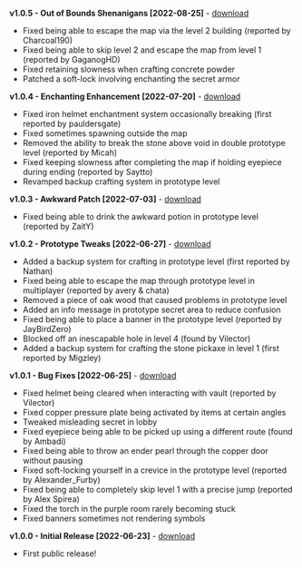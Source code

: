 **v1.0.5 - Out of Bounds Shenanigans [2022-08-25]** - [download](https://github.com/SimonDMC/Placeholder/releases/download/v1.0.5/Placeholder.zip)

- Fixed being able to escape the map via the level 2 building (reported by Charcoal190)
- Fixed being able to skip level 2 and escape the map from level 1 (reported by GaganogHD)
- Fixed retaining slowness when crafting concrete powder
- Patched a soft-lock involving enchanting the secret armor

**v1.0.4 - Enchanting Enhancement [2022-07-20]** - [download](https://github.com/SimonDMC/Placeholder/releases/download/v1.0.4/Placeholder.zip)

- Fixed iron helmet enchantment system occasionally breaking (first reported by pauldersgate)
- Fixed sometimes spawning outside the map
- Removed the ability to break the stone above void in double prototype level (reported by Micah)
- Fixed keeping slowness after completing the map if holding eyepiece during ending (reported by Saytto)
- Revamped backup crafting system in prototype level

**v1.0.3 - Awkward Patch [2022-07-03]** - [download](https://github.com/SimonDMC/Placeholder/releases/download/v1.0.3/Placeholder.zip)

- Fixed being able to drink the awkward potion in prototype level (reported by ZaitY)

**v1.0.2 - Prototype Tweaks [2022-06-27]** - [download](https://github.com/SimonDMC/Placeholder/releases/download/v1.0.2/Placeholder.zip)

- Added a backup system for crafting in prototype level (first reported by Nathan)
- Fixed being able to escape the map through prototype level in multiplayer (reported by avery & chata)
- Removed a piece of oak wood that caused problems in prototype level
- Added an info message in prototype secret area to reduce confusion
- Fixed being able to place a banner in the prototype level (reported by JayBirdZero)
- Blocked off an inescapable hole in level 4 (found by Vilector)
- Added a backup system for crafting the stone pickaxe in level 1 (first reported by Migzley)

**v1.0.1 - Bug Fixes [2022-06-25]** - [download](https://github.com/SimonDMC/Placeholder/releases/download/v1.0.1/Placeholder.zip)

- Fixed helmet being cleared when interacting with vault (reported by Vilector)
- Fixed copper pressure plate being activated by items at certain angles
- Tweaked misleading secret in lobby
- Fixed eyepiece being able to be picked up using a different route (found by Ambadi)
- Fixed being able to throw an ender pearl through the copper door without pausing
- Fixed soft-locking yourself in a crevice in the prototype level (reported by Alexander_Furby)
- Fixed being able to completely skip level 1 with a precise jump (reported by Alex Spirea)
- Fixed the torch in the purple room rarely becoming stuck
- Fixed banners sometimes not rendering symbols

**v1.0.0 - Initial Release [2022-06-23]** - [download](https://github.com/SimonDMC/Placeholder/releases/download/v1.0.0/Placeholder.zip)

- First public release!
